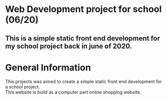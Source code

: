 # Web Development project for school (06/20)

## This is a simple static front end development for my school project back in june of 2020.

# General Information
This projects was aimed to create a simple static front end development for a school project. </br>
This website is build as a computer part online shopping website.

